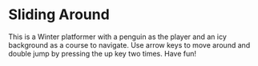 # Sliding Around
This is a Winter platformer with a penguin as the player and an icy background as a course to navigate.   Use arrow keys to move around and double jump by pressing the up key two times. Have fun!
